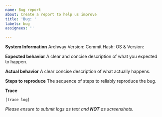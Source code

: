 ```yaml
---
name: Bug report
about: Create a report to help us improve
title: 'Bug: '
labels: bug
assignees: ''

---
```


**System Information**
Archway Version: 
Commit Hash: 
OS & Version: 

**Expected behavior**
A clear and concise description of what you expected to happen.

**Actual behavior**
A clear concise description of what actually happens.

**Steps to reproduce**
The sequence of steps to reliably reproduce the bug.

**Trace**
```
[trace log]
```

_Please ensure to submit logs as text and __NOT__ as screenshots._

